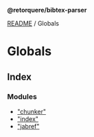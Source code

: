 **@retorquere/bibtex-parser**

[README](README.md) / Globals

# Globals

## Index

### Modules

* ["chunker"](modules/_chunker_.md)
* ["index"](modules/_index_.md)
* ["jabref"](modules/_jabref_.md)
